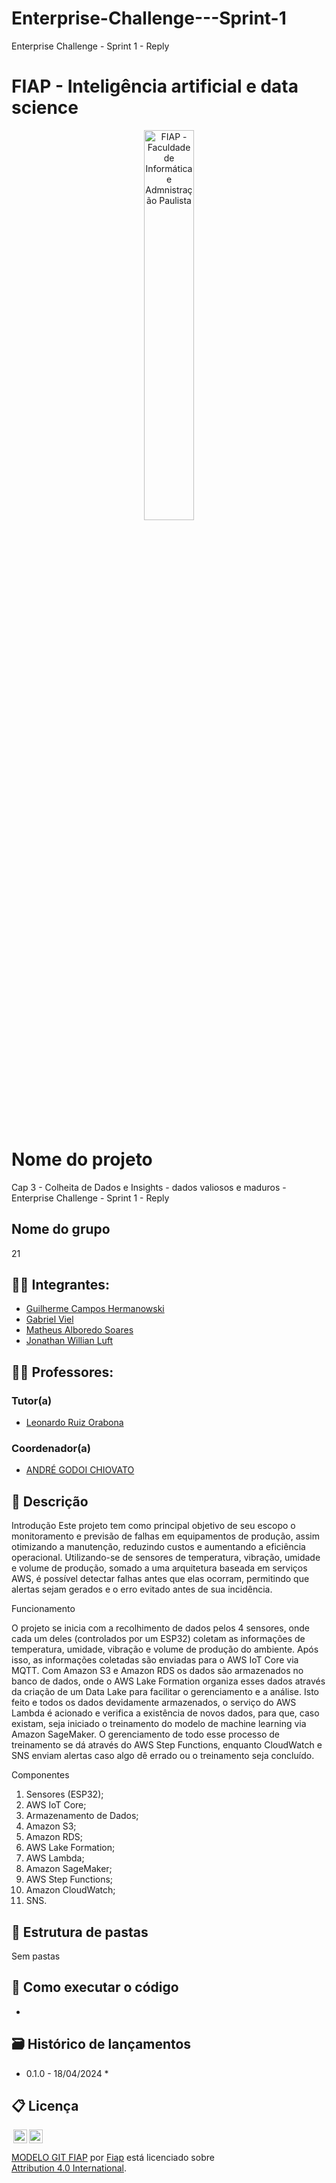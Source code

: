 # Enterprise-Challenge---Sprint-1
Enterprise Challenge - Sprint 1 - Reply
# FIAP - Inteligência artificial e data science

<p align="center">
<a href= "https://www.fiap.com.br/"><img src="assets/logo-fiap.png" alt="FIAP - Faculdade de Informática e Admnistração Paulista" border="0" width=40% height=40%></a>
</p>

<br>

# Nome do projeto
Cap 3 - Colheita de Dados e Insights - dados valiosos e maduros - Enterprise Challenge - Sprint 1 - Reply

## Nome do grupo
21

## 👨‍🎓 Integrantes: 
- <a href="https://www.linkedin.com/company/inova-fusca">Guilherme Campos Hermanowski </a>
- <a href="https://www.linkedin.com/company/inova-fusca">Gabriel Viel </a>
- <a href="https://www.linkedin.com/company/inova-fusca"> Matheus Alboredo Soares</a> 
- <a href="https://www.linkedin.com/company/inova-fusca">Jonathan Willian Luft </a>

## 👩‍🏫 Professores:
### Tutor(a) 
- <a href="https://www.linkedin.com/company/inova-fusca">Leonardo Ruiz Orabona</a>
### Coordenador(a)
- <a href="https://www.linkedin.com/company/inova-fusca">ANDRÉ GODOI CHIOVATO</a>


## 📜 Descrição

Introdução
Este projeto tem como principal objetivo de seu escopo o monitoramento e previsão de falhas em equipamentos de produção, assim otimizando a manutenção, reduzindo custos e aumentando a eficiência operacional. 
Utilizando-se de sensores de temperatura, vibração, umidade e volume de produção, somado a uma arquitetura baseada em serviços AWS, é possível detectar falhas antes que elas ocorram, permitindo que alertas sejam gerados e o erro evitado antes de sua incidência. 

Funcionamento

O projeto se inicia com a recolhimento de dados pelos 4 sensores, onde cada um deles (controlados por um ESP32) coletam as informações de temperatura, umidade, vibração e volume de produção do ambiente. Após isso, as informações coletadas são enviadas para o AWS IoT Core via MQTT.
Com Amazon S3 e Amazon RDS os dados são armazenados no banco de dados, onde o AWS Lake Formation organiza esses dados através da criação de um Data Lake para facilitar o gerenciamento e a análise. 
Isto feito e todos os dados devidamente armazenados, o serviço do AWS Lambda é acionado e verifica a existência de novos dados, para que, caso existam, seja iniciado o treinamento do modelo de machine learning via Amazon SageMaker.
O gerenciamento de todo esse processo de treinamento se dá através do AWS Step Functions, enquanto CloudWatch e SNS enviam alertas caso algo dê errado ou o treinamento seja concluído.

Componentes

1.	Sensores (ESP32);
2.	AWS IoT Core;
3.	Armazenamento de Dados;
4.	Amazon S3;
5.	Amazon RDS;
6.	AWS Lake Formation;
7.	AWS Lambda;
8.	Amazon SageMaker;
9.	AWS Step Functions;
10.	Amazon CloudWatch;
11.	SNS.



## 📁 Estrutura de pastas

Sem pastas


## 🔧 Como executar o código
-

## 🗃 Histórico de lançamentos

* 0.1.0 - 18/04/2024
    *

## 📋 Licença

<img style="height:22px!important;margin-left:3px;vertical-align:text-bottom;" src="https://mirrors.creativecommons.org/presskit/icons/cc.svg?ref=chooser-v1"><img style="height:22px!important;margin-left:3px;vertical-align:text-bottom;" src="https://mirrors.creativecommons.org/presskit/icons/by.svg?ref=chooser-v1"><p xmlns:cc="http://creativecommons.org/ns#" xmlns:dct="http://purl.org/dc/terms/"><a property="dct:title" rel="cc:attributionURL" href="https://github.com/agodoi/template">MODELO GIT FIAP</a> por <a rel="cc:attributionURL dct:creator" property="cc:attributionName" href="https://fiap.com.br">Fiap</a> está licenciado sobre <a href="http://creativecommons.org/licenses/by/4.0/?ref=chooser-v1" target="_blank" rel="license noopener noreferrer" style="display:inline-block;">Attribution 4.0 International</a>.</p>
